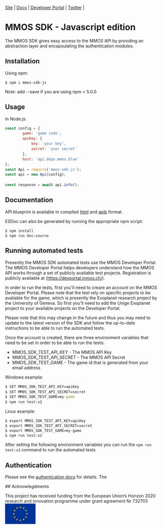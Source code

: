 [Site](http://mmos.ch/) |
[Docs](https://github.com/MassivelyMultiplayerOnlineScience/mmos-sdk-js/tree/master/doc/) |
[Developer Portal](https://devportal.mmos.ch/) |
[Twitter](https://twitter.com/the_mmos) |

# MMOS SDK - Javascript edition

The MMOS SDK gives easy access to the MMOS API by providing an abstraction layer and encapsulating the authentication modules.

## Installation

Using npm:
```shell
$ npm i mmos-sdk-js
```
Note: add --save if you are using npm < 5.0.0

## Usage

In Node.js:
```js
const config = {
		game: 'game code',
		apiKey: {
			key: 'your key',
			secret: 'your secret'
		},
		host: 'api.depo.mmos.blue'
};
const Api = require('mmos-sdk-js');
const api = new Api(config);

const response = await api.info();
```

## Documentation

API blueprint is available in compiled [html](doc/blueprint/mmos-api-public.html) and [apib](doc/blueprint/mmos-api-public.apib) format.

ESDoc can also be generated by running the appropriate npm script:

```shell
$ npm install
$ npm run doc:source
```


## Running automated tests

Presently the MMOS SDK automated tests use the MMOS Developer Portal. The MMOS Developer Portal helps developers understand how the MMOS API works through a set of publicly available test projects. Registration is publicly available at (https://devportal.mmos.ch/).

In order to run the tests, first you'll need to creare an account on the MMOS Developer Portal. Please note that the test rely on specific projects to be avaliable for the game, which is presently the Exoplanet research project by the University of Geneva. So first you'll need to add the Unige Exoplanet project to your available projects on the Developer Portal.

Please note that this may change in the future and thus you may need to update to the latest version of the SDK and follow the up-to-date instructions to be able to run the automated tests.

Once the account is created, there are three environment variables that need to be set in order to be able to run the tests:
* MMOS_SDK_TEST_API_KEY - The MMOS API Key
* MMOS_SDK_TEST_API_SECRET - The MMOS API Secret
* MMOS_SDK_TEST_GAME - The game id that is generated from your email address

Windows example:
```bat
$ SET MMOS_SDK_TEST_API_KEY=apiKey
$ SET MMOS_SDK_TEST_API_SECRET=secret
$ SET MMOS_SDK_TEST_GAME=my-game
$ npm run test:v2
```

Linux example:
```shell
$ export MMOS_SDK_TEST_API_KEY=apiKey
$ export MMOS_SDK_TEST_API_SECRET=secret
$ export MMOS_SDK_TEST_GAME=my-game
$ npm run test:v2
```

After setting the following environment variables you can run the `npm run test:v2` command to run the automated tests

## Authentication

Please see the [authentication docs](doc/authentication/api-hmac-authentication.md) for details. The

## Acknowlegdments

This project has received funding from the European Union’s Horizon 2020 research and innovation programme under grant agreement Nr 732703
![EU flag](https://github.com/MassivelyMultiplayerOnlineScience/mmos-sdk-js/raw/master/doc/logo/eu.jpg)

